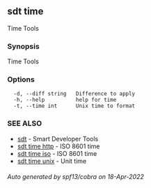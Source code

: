 ## sdt time

Time Tools

### Synopsis

Time Tools

### Options

```
  -d, --diff string   Difference to apply
  -h, --help          help for time
  -t, --time int      Unix time to format
```

### SEE ALSO

* [sdt](sdt.md)	 - Smart Developer Tools
* [sdt time http](sdt_time_http.md)	 - ISO 8601 time
* [sdt time iso](sdt_time_iso.md)	 - ISO 8601 time
* [sdt time unix](sdt_time_unix.md)	 - Unit time

###### Auto generated by spf13/cobra on 18-Apr-2022
